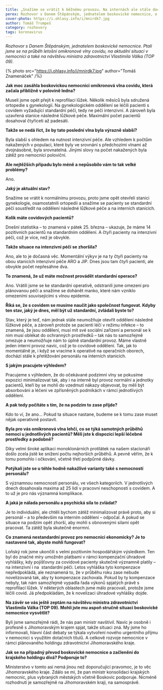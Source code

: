 ```yaml
---
title: „Snažíme se vrátit k běžnému provozu. Na internách ale stále dochází k přetěžování personálu.“
perex: Rozhovor s Danem Štěpánským, jednatelem boskovické nemocnice, o omikronové vlně a návštěvě ministra zdravotnictví.
cover-photo: https://i.ohlasy.info/i/mnirdk7.jpg
author: Tomáš Trumpeš
category: rozhovory
tags: koronavirus
---
```


*Rozhovor s Danem Štěpánským, jednatelem boskovické nemocnice. Ptali jsme se na průběh letošní omikronové vlny covidu, na aktuální situaci v nemocnici a také na návštěvu ministra zdravotnictví Vlastimila Válka (TOP 09).*

{% photo src="https://i.ohlasy.info/i/mnirdk7.jpg" author="Tomáš Znamenáček" /%}

**Jak moc zasáhla boskovickou nemocnici omikronová vlna covidu, která začala přibližně v polovině ledna?**

Museli jsme opět přejít k reprofilaci lůžek. Několik měsíců byla sdružená ortopedie s gynekologií. Na gynekologickém oddělení se léčili pacienti s covidem vyžadující standardní péči, tedy ne péči intenzivní. A zároveň byla uzavřená stanice následné lůžkové péče. Maximální počet pacientů dosahoval čtyřiceti až padesáti.

**Takže se nedá říct, že by tato poslední vlna byla výrazně slabší?**

Byla slabší s ohledem na nutnost intenzivní péče. Ale vzhledem k počtům nakažených v populaci, které byly ve srovnání s předchozími vlnami až dvojnásobné, byla srovnatelná. Jinými slovy na počet nakažených byla zátěž pro nemocnici poloviční.

**Ale nejtěžších případu bylo méně a nepůsobilo vám to tak velké problémy?**

Ano.

**Jaký je aktuální stav?**

Snažíme se vrátit k normálnímu provozu, proto jsme opět otevřeli stanici gynekologie, osamostatnili ortopedii a snažíme se pacienty se standardní péčí soustředit na oddělení následné lůžkové péče a na interních stanicích.

**Kolik máte covidových pacientů?**

Dnešní statistika – to znamená v pátek 25. března – ukazuje, že máme 14 pozitivních pacientů na standardním oddělení. A čtyři pacienty na intenzivní péči, což je více, než je obvyklé.

**Takže situace na intenzivní péči se zhoršila?**

Ano, ale to je dočasná věc. Momentální výkyv je na ty čtyři pacienty na obou stanicích intenzivní péče ARO a JIP. Dnes jsou tam čtyři pacienti, ale obvykle počet nepřesáhne dva.

**To znamená, že už máte možnost provádět standardní operace?**

Ano. Vrátili jsme se ke standardní operativě, odstranili jsme omezení pro plánovanou péči a snažíme se dohánět manko, které nám vzniklo omezeními souvisejícími s vlnou epidemie.

**Říká se, že s covidem se musíme naučit jako společnost fungovat. Kdyby ten stav, jaký je dnes, měl být už standardní, zvládali byste to?**

Stav, který je teď, nám jednak stále neumožňuje otevřít oddělení následné lůžkové péče, a zároveň protože se pacienti léčí v režimu infekce – to znamená, že jsou oddělení, musí mít své sociální zařízení a personál se k nim musí oblékat do ochranných prostředků – tak nás to samozřejmě omezuje a neumožňuje nám to úplně standardní provoz. Máme vlastně jeden interní provoz navíc, což je to covidové oddělení. Tak, jak to momentálně je, i když se vracíme k operativě na operačních oborech, dochází stále k přetěžování personálu na interních stanicích.

**S jakým pracujete výhledem?**

Pracujeme s výhledem, že do očekávané podzimní vlny se pokusíme expozici minimalizovat tak, aby i na interně byl provoz normální a jednotky pacientů, kteří by se mohli do vzedmutí nákazy objevovat, by měli být absorbováni a léčeni ve zpřísněných podmíkách v rámci jednotlivých oddělení.

**A pak tedy počítáte s tím, že na podzim to zase přijde?**

Kdo to ví, že ano… Pokud ta situace nastane, budeme se k tomu zase muset nějak operativně postavit.

**Byla pro vás omikronová vlna lehčí, co se týká samotných průběhů nemoci u jednotlivých pacientů? Měli jste k dispozici lepší léčebné prostředky a podobně?**

Díky velmi široké aplikaci monoklonárních protilátek na našem stacionáři došlo zcela jistě ke snížení počtu nejhorších průběhů. A pevně věřím, že k tomu pomohlo i očkování, včetně třetí podpůrné dávky. 

**Potýkali jste se u téhle hodně nakažlivé varianty také s nemocností personálu?**

S významnou nemocností personálu, ve všech kategoriích. V jednotlivých dnech dosahovala maxima až 25 lidí v pracovní neschopnosti s covidem. A to už je pro nás významná komplikace.

**A jaká je nálada personálu a psychická síla to zvládat?**

Je to individuální, ale chtěli bychom zátěž minimalizovat právě proto, aby si personál – a to především na interním oddělení – odpočal. A pokud se situace na podzim opět zhorší, aby mohli s obnovenými silami opět pracovat. Ta zátěž byla skutečně enormní.

**Co znamená nestandardní provoz pro nemocnici ekonomicky? Je to nastavené tak, abyste mohli fungovat?**

Loňský rok jsme ukončili s velmi pozitivním hospodářským výsledkem. Ten byl do značné míry umožněn platbami v rámci kompenzační úhradové vyhlášky, kdy pojišťovny za covidové pacienty skutečně významně platily – na intenzivní i na  standardní péči. Letos vyhláška tyto kompenzace nepředpokládá, ale neznamená to, že v průběhu roku zase nebude novelizovaná tak, aby ty kompenzace zachovala. Pokud by ty kompenzace nebyly, tak nám samozřejmě vypadla řada výkonů spjatých právě s reprofilací lůžek. V některých oblastech jsme málo pracovali, protože jsme léčili covid. Já předpokládám, že k novelizaci úhradové vyhlášky dojde.

**Na závěr se vás ještě zeptám na návštěvu ministra zdravotnictví Vlastimila Válka (TOP 09). Mohli jste mu aspoň stručně situaci boskovické nemocnice vysvětlit?**

Byli jsme samozřejmě rádi, že nás pan ministr navštívil. Navíc je osobně i profesně s Jihomoravským krajem spjat, takže situaci zná. My jsme ho informovali, hlavní část debaty se týkala vytvoření nového urgentního příjmu v nemocnici s využitím dotačních titulů. A celkově rozvoje nemocnice v rámci plánovaného holdingu zdravotnictví Jihomoravského kraje.

**Jak se na případný převod boskovické nemocnice a začlenění do krajského holdingu dívá? Podporuje to?**

Ministerstvo v tomto asi nemá jinou než doporučující pravomoc, je to věc Jihomoravského kraje. Zdálo se mi, že pan ministr konsolidaci krajských nemocnic, plus vybraných městských včetně Boskovic podporuje. Nicméně rozhodnutí je samozřejmě na Jihomoravském kraji, na samosprávě.